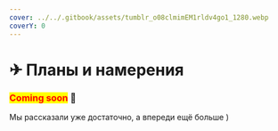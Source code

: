 ```yaml
---
cover: ../../.gitbook/assets/tumblr_o08clmimEM1rldv4go1_1280.webp
coverY: 0
---
```


# ✈ Планы и намерения

### <mark style="color:red;">**Coming soon**</mark> 👻

Мы рассказали уже достаточно, а впереди ещё больше )
